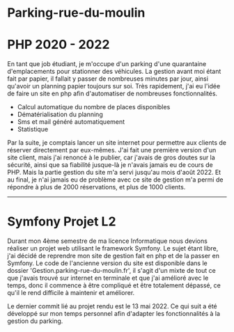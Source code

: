 # Parking-rue-du-moulin

# PHP 2020 - 2022

En tant que job étudiant, je m'occupe d'un parking d'une quarantaine d'emplacements pour stationner des véhicules. La gestion avant moi étant fait par papier, il fallait y passer de nombreuses minutes par jour, ainsi qu'avoir un planning papier toujours sur soi. Très rapidement, j'ai eu l'idée de faire un site en php afin d'automatiser de nombreuses fonctionnalités.

- Calcul automatique du nombre de places disponibles
- Dématérialisation du planning
- Sms et mail généré automatiquement
- Statistique

Par la suite, je comptais lancer un site internet pour permettre aux clients de réserver directement par eux-mêmes. J'ai fait une première version d'un site client, mais j'ai renoncé à le publier, car j'avais de gros doutes sur la sécurité, ainsi que sa fiabilité jusque-là je n'avais jamais eu de cours de PHP. Mais la partie gestion du site m'a servi jusqu'au mois d'août 2022. Et au final, je n'ai jamais eu de problème avec ce site de gestion m'a permi de répondre à plus de 2000 réservations, et plus de 1000 clients.

---

# Symfony Projet L2

Durant mon 4ème semestre de ma licence Informatique nous devions réaliser un projet web utilisant le framework Symfony. Le sujet étant libre, j'ai décidé de reprendre mon site de gestion fait en php et de la passer en Symfony.
Le code de l'ancienne version du site est disponible dans le dossier 'Gestion.parking-rue-du-moulin.fr', il s'agit d'un mixte de tout ce que j'avais trouvé sur internet en terminale et que j'ai amélioré avec le temps, donc il commence à être compliqué et être totalement dépassé, ce qu'il le rend difficile à maintenir et améliorer.

Le dernier commit lié au projet rendu est le 13 mai 2022. Ce qui suit a été développé sur mon temps personnel afin d'adapter les fonctionnalités à la gestion du parking.



